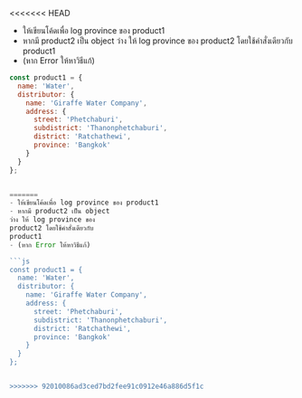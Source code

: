 <<<<<<< HEAD
- ให้เขียนโค้ดเพื่อ log province ของ product1
- หากมี product2 เป็น object 
ว่าง ให้ log province ของ 
product2 โดยใช้คำสั่งเดียวกับ 
product1 
- (หาก Error ให้หาวิธีแก้)

```js
const product1 = {
  name: 'Water',
  distributor: {
    name: 'Giraffe Water Company',
    address: {
      street: 'Phetchaburi',
      subdistrict: 'Thanonphetchaburi',
      district: 'Ratchathewi',
      province: 'Bangkok'
    }
  }
};


=======
- ให้เขียนโค้ดเพื่อ log province ของ product1
- หากมี product2 เป็น object 
ว่าง ให้ log province ของ 
product2 โดยใช้คำสั่งเดียวกับ 
product1 
- (หาก Error ให้หาวิธีแก้)

```js
const product1 = {
  name: 'Water',
  distributor: {
    name: 'Giraffe Water Company',
    address: {
      street: 'Phetchaburi',
      subdistrict: 'Thanonphetchaburi',
      district: 'Ratchathewi',
      province: 'Bangkok'
    }
  }
};


>>>>>>> 92010086ad3ced7bd2fee91c0912e46a886d5f1c
```